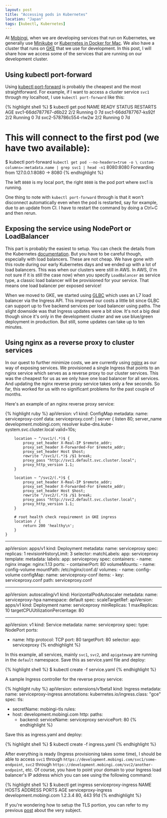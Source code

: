```yaml
---
layout: post
title: "Accessing pods in Kubernetes"
location: "Japan"
tags: [kubectl, Kubernetes]
---
```


At [Mobingi](https://mobingi.com), when we are developing services that run on Kubernetes, we generally use [Minikube](https://github.com/kubernetes/minikube) or [Kubernetes in Docker for Mac](https://blog.docker.com/2018/01/docker-mac-kubernetes/). We also have a cluster that runs on [GKE](https://cloud.google.com/kubernetes-engine/) that we use for development. In this post, I will share how we access some of the services that are running on our development cluster.

## Using kubectl port-forward

Using [kubectl port-forward](https://kubernetes.io/docs/tasks/access-application-cluster/port-forward-access-application-cluster/) is probably the cheapest and the most straightforward. For example, if I want to access a cluster service `svc1` through my localhost, I use `kubectl port-forward` like this:

{% highlight shell %}
$ kubectl get pod
NAME                            READY     STATUS    RESTARTS   AGE
svc1-66dd787767-d6b22           2/2       Running   0          7d 
svc1-66dd787767-ks92f           2/2       Running   0          7d 
svc2-578786c554-rlw2w           2/2       Running   0          7d 

# This will connect to the first pod (we have two available):
$ kubectl port-forward `kubectl get pod --no-headers=true -o \
    custom-columns=:metadata.name | grep svc1 | head -n1` 8080:8080
Forwarding from 127.0.0.1:8080 -> 8080
{% endhighlight %}

The left `8080` is my local port, the right `8080` is the pod port where svc1 is running.

One thing to note with `kubectl port-forward` through is that it won't disconnect automatically even when the pod is restarted, say for example, due to an update from CI. I have to restart the command by doing a Ctrl+C and then rerun.

## Exposing the service using NodePort or LoadBalancer

This part is probably the easiest to setup. You can check the details from the Kubernetes [documentation](https://kubernetes.io/docs/concepts/services-networking/service/#publishing-services---service-types). But you have to be careful though, especially with load balancers. These are not cheap. We have gone with this route during our early Kubernetes days and we ended up with a lot of load balancers. This was when our clusters were still in AWS. In AWS, (I'm not sure if it is still the case now) when you specify `LoadBalancer` as service type, a classic load balancer will be provisioned for your service. That means one load balancer per exposed service!

When we moved to GKE, we started using [GLBC](https://github.com/kubernetes/ingress-gce) which uses an L7 load balancer via the Ingress API. This improved our costs a little bit since GLBC can support up to five backend services per load balancer using paths. The slight downside was that Ingress updates were a bit slow. It's not a big deal though since it's only in the development cluster and we use blue/green deployment in production. But still, some updates can take up to ten minutes.

## Using nginx as a reverse proxy to cluster services

In our quest to further minimize costs, we are currently using [nginx](https://www.nginx.com/) as our way of exposing services. We provisioned a single Ingress that points to an nginx service which serves as a reverse proxy to our cluster services. This was the cheapest for us as we only have one load balancer for all services. And updating the nginx reverse proxy service takes only a few seconds. So far, this worked for us with no significant problems for the past couple of months.

Here's an example of an nginx reverse proxy service:

{% highlight ruby %}
apiVersion: v1
kind: ConfigMap
metadata:
  name: serviceproxy-conf
data:
  serviceproxy.conf: |
    server {
        listen 80;
        server_name development.mobingi.com;
        resolver kube-dns.kube-system.svc.cluster.local valid=10s;

        location ~ ^/svc1/(.*)$ {
            proxy_set_header X-Real-IP $remote_addr;
            proxy_set_header X-Forwarded-For $remote_addr;
            proxy_set_header Host $host;
            rewrite ^/svc1/(.*)$ /$1 break;
            proxy_pass "http://svc1.default.svc.cluster.local";
            proxy_http_version 1.1;
        }

        location ~ ^/svc2/(.*)$ {
            proxy_set_header X-Real-IP $remote_addr;
            proxy_set_header X-Forwarded-For $remote_addr;
            proxy_set_header Host $host;
            rewrite ^/svc2/(.*)$ /$1 break;
            proxy_pass "http://svc2.default.svc.cluster.local";
            proxy_http_version 1.1;
        }

        # root health check requirement in GKE ingress
        location / {
            return 200 'healthy\n';
        }
    }

---

apiVersion: apps/v1
kind: Deployment
metadata:
  name: serviceproxy
spec:
  replicas: 1
  revisionHistoryLimit: 3
  selector:
    matchLabels:
      app: serviceproxy
  template:
    metadata:
      labels:
        app: serviceproxy
    spec:
      containers:
      - name: nginx
        image: nginx:1.13
        ports:
        - containerPort: 80
        volumeMounts:
        - name: config-volume
          mountPath: /etc/nginx/conf.d/
      volumes:
      - name: config-volume
        configMap:
          name: serviceproxy-conf
          items:
          - key: serviceproxy.conf
            path: serviceproxy.conf

---

apiVersion: autoscaling/v1
kind: HorizontalPodAutoscaler
metadata:
  name: serviceproxy-hpa
  namespace: default
spec:
  scaleTargetRef:
    apiVersion: apps/v1
    kind: Deployment
    name: serviceproxy
  minReplicas: 1
  maxReplicas: 10
  targetCPUUtilizationPercentage: 80

---

apiVersion: v1
kind: Service
metadata:
  name: serviceproxy
spec:
  type: NodePort
  ports:
  - name: http
    protocol: TCP
    port: 80
    targetPort: 80
  selector:
    app: serviceproxy
{% endhighlight %}

In this example, all services, mainly `svc1`, `svc2`, and `apigateway` are running in the `default` namespace. Save this as service.yaml file and deploy:

{% highlight shell %}
$ kubectl create -f service.yaml
{% endhighlight %}

A sample Ingress controller for the reverse proxy service:

{% highlight ruby %}
apiVersion: extensions/v1beta1
kind: Ingress
metadata:
  name: serviceproxy-ingress
  annotations:
    kubernetes.io/ingress.class: "gce"
spec:
  tls:
  - secretName: mobingi-tls
  rules:
  - host: development.mobingi.com
    http:
      paths:
      - backend:
          serviceName: serviceproxy
          servicePort: 80
{% endhighlight %}

Save this as ingress.yaml and deploy:

{% highlight shell %}
$ kubectl create -f ingress.yaml
{% endhighlight %}

After everything is ready (Ingress provisioning takes some time), I should be able to access `svc1` through `https://development.mobingi.com/svc1/some-endpoint`, `svc2` through `https://development.mobingi.com/svc2/another-endpoint`, etc. Of course, you have to point your domain to your Ingress load balancer's IP address which you can see using the following command:

{% highlight shell %}
$ kubectl get ingress serviceproxy-ingress
NAME                   HOSTS                     ADDRESS          PORTS     AGE
serviceproxy-ingress   development.mobingi.com   1.2.3.4          80, 443   91d
{% endhighlight %}

If you're wondering how to setup the TLS portion, you can refer to my previous [post](https://flowerinthenight.com/blog/2018/02/20/k8s-tls-digicert) about the very subject.
